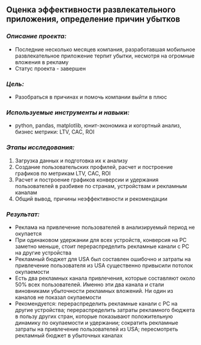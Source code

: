 ## Оценка эффективности развлекательного приложения, определение причин убытков
### *Описание проекта:* 
- Последние несколько месяцев компания, разработавшая мобильное развлекательное приложение терпит убытки, несмотря на огромные вложения в рекламу
- Статус проекта - завершен
### *Цель:* 
- Разобраться в причинах и помочь компании выйти в плюс
### *Используемые инструменты и навыки:* 
- python, pandas, matplotlib, юнит-экономика и когортный анализ, бизнес метрики: LTV, CAC, ROI
### *Этапы исследования:*
1. Загрузка данных и подготовка их к анализу
2. Создание пользовательских профилей, расчет и построение графиков по метрикам LTV, CAC, ROI
3. Расчет и построение графиков конверсии и удержания пользователей в разбивке по странам, устройствам и рекламным каналам
4. Общий вывод, причины неэффективности и рекомендации
### *Результат:*
- Реклама на привлечение пользователей в анализируемый период не окупается
- При одинаковом удержании для всех устройств, конверсия на PC заметно меньше, стоит перераспределить рекламные канали с PC на другие устройства
- Рекламный бюджет для USA был составлен ошибочно и затраты на привлечение пользователя из USA существенно привысили потолок окупаемости
- Есть два рекламных канала привлечения, которые составляют около 50% всех пользователей. Именно эти два канала и стали виновниками убыточности рекламных вложений. Ни один из каналов не показал окупаемости
- Рекомендуется: перераспределить рекламные канали с PC на другие устройства; перераспределить затраты рекламного бюджета в пользу других стран, которые показывают положительную динамику по окупаемости и удержании; сократить рекламные затраты на привлечение пользователей из USA; пересмотреть рекламный бюджет в убыточных каналах
